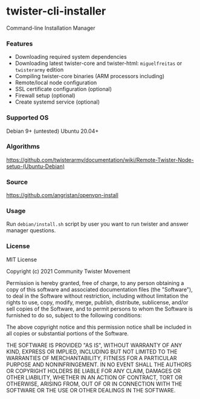 # twister-cli-installer

Command-line Installation Manager

### Features

* Downloading required system dependencies
* Downloading latest twister-core and twister-html: `miguelfreitas` or `twisterarmy` edition
* Compiling twister-core binaries (ARM processors including)
* Remote/local node configuration
* SSL certificate configuration (optional)
* Firewall setup (optional)
* Create systemd service (optional)

### Supported OS

Debian 9+ (untested)
Ubuntu 20.04+

### Algorithms

https://github.com/twisterarmy/documentation/wiki/Remote-Twister-Node-setup-(Ubuntu-Debian)

### Source

https://github.com/angristan/openvpn-install

### Usage

Run `debian/install.sh` script by user you want to run twister and answer manager questions.

### License

MIT License

Copyright (c) 2021 Community Twister Movement

Permission is hereby granted, free of charge, to any person obtaining a copy
of this software and associated documentation files (the "Software"), to deal
in the Software without restriction, including without limitation the rights
to use, copy, modify, merge, publish, distribute, sublicense, and/or sell
copies of the Software, and to permit persons to whom the Software is
furnished to do so, subject to the following conditions:

The above copyright notice and this permission notice shall be included in all
copies or substantial portions of the Software.

THE SOFTWARE IS PROVIDED "AS IS", WITHOUT WARRANTY OF ANY KIND, EXPRESS OR
IMPLIED, INCLUDING BUT NOT LIMITED TO THE WARRANTIES OF MERCHANTABILITY,
FITNESS FOR A PARTICULAR PURPOSE AND NONINFRINGEMENT. IN NO EVENT SHALL THE
AUTHORS OR COPYRIGHT HOLDERS BE LIABLE FOR ANY CLAIM, DAMAGES OR OTHER
LIABILITY, WHETHER IN AN ACTION OF CONTRACT, TORT OR OTHERWISE, ARISING FROM,
OUT OF OR IN CONNECTION WITH THE SOFTWARE OR THE USE OR OTHER DEALINGS IN THE
SOFTWARE.
